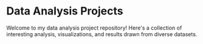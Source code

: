 # Data Analysis Projects
Welcome to my data analysis project repository! Here's a collection of interesting analysis, visualizations, and results drawn from diverse datasets.

